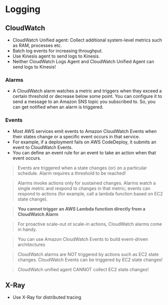 # Logging

## CloudWatch

- CloudWatch Unified agent: Collect additional system-level metrics such as RAM, processes etc.
- Batch log events for increasing throughput.
- Use Kinesis agent to send logs to Kinesis.
- Neither CloudWatch Logs Agent and CloudWatch Unified Agent can send logs to Kinesis!

### Alarms

- A CloudWatch alarm watches a metric and triggers when they exceed a certain threshold or decrease below some point. You can configure it to send a message to an Amazon SNS topic you subscribed to. So, you can get notified when an alarm is triggered. 

### Events

- Most AWS services emit events to Amazon CloudWatch Events when their states change or a specific event occurs in that service.
- For example, if a deployment fails on AWS CodeDeploy, it submits an event to CloudWatch Events. 
- You can define an event rule for an event to take an action when that event occurs.

> Events are triggered when a state changes (or) on a particular schedule. Alarm requires a threshold to be reached!

> Alarms invoke actions only for sustained changes. Alarms watch a single metric and respond to changes in that metric; events can respond to actions (for example, call a lambda function based on EC2 state change).

> **You cannot trigger an AWS Lambda function directly from a CloudWatch Alarm**

> For proactive scale-out ot scale-in actions, CloudWatch alarms come in handy.

> You can use Amazon CloudWatch Events to build event-driven architectures

> CloudWatch alarms are NOT triggered by actions such as EC2 state changes. CloudWatch Events can be triggered by EC2 state changes!

> CloudWatch unified agent CANNOT collect EC2 state changes!

## X-Ray

- Use X-Ray for distributed tracing
